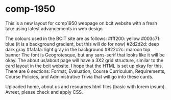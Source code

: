 # comp-1950
This is a new layout for comp1950 webpage on bcit website with a fresh take using latest advancements in web design

The colours used in the BCIT site are as follows:
#fff200: yellow
#003c71: blue (it is a background gradient, but this will do for now)
#2d2d2d: deep dark gray 
#fafafa: light gray in the background
#822c2c: maroon top banner
The font is Geogrotesque, but any sans-serif that looks like it will be okay.
The about us/about page will have a 3X2 grid structure, similar to the card layout in the bcit website. I hope that the HTML is set up okay for this. There are 6 sections: Format, Evaluation, Course Curriculum, Requirements, Course Policies, and Administrative Trivia that will go into these cards. 

Uploaded home, about us and resources html files (basic with lorem ipsum). Avreet, please check and apply CSS.
